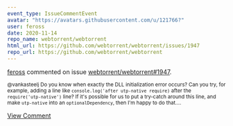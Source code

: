 ```yaml
---
event_type: IssueCommentEvent
avatar: "https://avatars.githubusercontent.com/u/121766?"
user: feross
date: 2020-11-14
repo_name: webtorrent/webtorrent
html_url: https://github.com/webtorrent/webtorrent/issues/1947
repo_url: https://github.com/webtorrent/webtorrent
---
```


<a href='https://github.com/feross' target='_blank'>feross</a> commented on issue <a href='https://github.com/webtorrent/webtorrent/issues/1947' target='_blank'>webtorrent/webtorrent#1947</a>.

<small>@vankasteelj Do you know when exactly the DLL initialization error occurs? Can you try, for example, adding a line like `console.log('after utp-native require)` after the `require('utp-native')` line? If it's possible for us to put a try-catch around this line, and make `utp-native` into an `optionalDependency`, then I'm happy to do that....</small>

<a href='https://github.com/webtorrent/webtorrent/issues/1947' target='_blank'>View Comment</a>